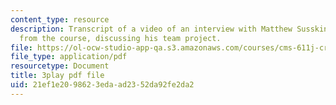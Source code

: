 ```yaml
---
content_type: resource
description: Transcript of a video of an interview with Matthew Susskind, a student
  from the course, discussing his team project.
file: https://ol-ocw-studio-app-qa.s3.amazonaws.com/courses/cms-611j-creating-video-games-fall-2014/21ef1e2098623edaad2352da92fe2da2_uX-D5Q_5v4A.pdf
file_type: application/pdf
resourcetype: Document
title: 3play pdf file
uid: 21ef1e20-9862-3eda-ad23-52da92fe2da2
---
```

